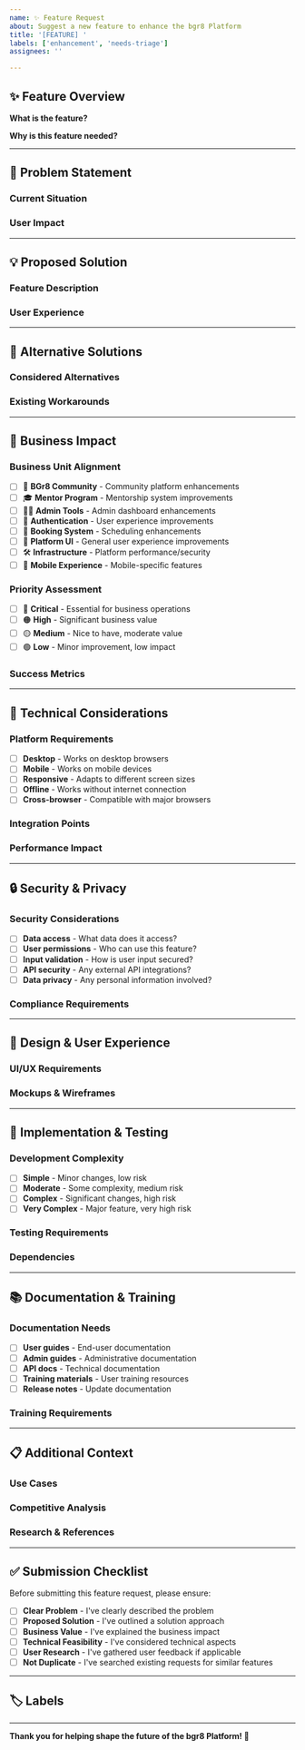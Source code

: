 ```yaml
---
name: ✨ Feature Request
about: Suggest a new feature to enhance the bgr8 Platform
title: '[FEATURE] '
labels: ['enhancement', 'needs-triage']
assignees: ''

---
```


## ✨ Feature Overview

<!-- Provide a clear, concise description of the feature you'd like to see -->

**What is the feature?**
<!-- Describe the new functionality you're requesting -->

**Why is this feature needed?**
<!-- Explain the problem it solves or the value it adds -->

---

## 🎯 Problem Statement

### Current Situation
<!-- 
Describe the current state and limitations:

- **What's missing?** - What functionality doesn't exist?
- **What's difficult?** - What's currently hard to do?
- **What's inefficient?** - What takes too long or requires too many steps?
-->

### User Impact
<!-- 
How does this affect users?

- **User frustration** - What pain points exist?
- **Time wasted** - How much time is lost?
- **Opportunity cost** - What could users be doing instead?
-->

---

## 💡 Proposed Solution

### Feature Description
<!-- 
Provide a detailed description of how the feature should work:

1. **Core functionality** - What does it do?
2. **User interaction** - How do users interact with it?
3. **Integration** - How does it fit with existing features?
4. **Workflow** - What steps does it streamline?
-->

### User Experience
<!-- 
Describe the ideal user experience:

- **Before** - Current workflow (if applicable)
- **After** - New streamlined workflow
- **Benefits** - Time saved, steps reduced, etc.
-->

---

## 🔄 Alternative Solutions

### Considered Alternatives
<!-- 
What other approaches have you considered?

- **Alternative 1** - Description and why it's not ideal
- **Alternative 2** - Description and why it's not ideal
- **Why this solution?** - Why is your proposed solution better?
-->

### Existing Workarounds
<!-- 
Are there current ways to achieve similar results?

- **Current methods** - What do users do now?
- **Limitations** - Why aren't these sufficient?
-->

---

## 🏢 Business Impact

### Business Unit Alignment
- [ ] 🌟 **BGr8 Community** - Community platform enhancements
- [ ] 🎓 **Mentor Program** - Mentorship system improvements
- [ ] 👨‍💼 **Admin Tools** - Admin dashboard enhancements
- [ ] 🔐 **Authentication** - User experience improvements
- [ ] 📅 **Booking System** - Scheduling enhancements
- [ ] 🎨 **Platform UI** - General user experience improvements
- [ ] 🛠️ **Infrastructure** - Platform performance/security
- [ ] 📱 **Mobile Experience** - Mobile-specific features

### Priority Assessment
- [ ] 🔴 **Critical** - Essential for business operations
- [ ] 🟠 **High** - Significant business value
- [ ] 🟡 **Medium** - Nice to have, moderate value
- [ ] 🟢 **Low** - Minor improvement, low impact

### Success Metrics
<!-- 
How will we measure the success of this feature?

- **User adoption** - How many users will use it?
- **Time savings** - How much time will it save?
- **User satisfaction** - How will it improve user experience?
- **Business metrics** - Any specific KPIs it will impact?
-->

---

## 📱 Technical Considerations

### Platform Requirements
- [ ] **Desktop** - Works on desktop browsers
- [ ] **Mobile** - Works on mobile devices
- [ ] **Responsive** - Adapts to different screen sizes
- [ ] **Offline** - Works without internet connection
- [ ] **Cross-browser** - Compatible with major browsers

### Integration Points
<!-- 
What existing systems/features does this integrate with?

- **Authentication** - User login/permissions
- **Database** - Data storage/retrieval
- **APIs** - External service integrations
- **UI Components** - Existing design system
- **Analytics** - Usage tracking
-->

### Performance Impact
<!-- 
What are the performance implications?

- **Load time** - Will it slow down the platform?
- **Resource usage** - CPU, memory, network impact?
- **Scalability** - How does it perform with many users?
-->

---

## 🔒 Security & Privacy

### Security Considerations
- [ ] **Data access** - What data does it access?
- [ ] **User permissions** - Who can use this feature?
- [ ] **Input validation** - How is user input secured?
- [ ] **API security** - Any external API integrations?
- [ ] **Data privacy** - Any personal information involved?

### Compliance Requirements
<!-- 
Any regulatory or compliance considerations?

- **GDPR** - Data protection requirements
- **Accessibility** - WCAG compliance needs
- **Industry standards** - Any specific regulations?
-->

---

## 🎨 Design & User Experience

### UI/UX Requirements
<!-- 
What are the design considerations?

- **Visual design** - Any specific styling requirements?
- **User flow** - How does it fit in the navigation?
- **Accessibility** - Any accessibility requirements?
- **Mobile design** - Mobile-specific design needs?
-->

### Mockups & Wireframes
<!-- 
If you have design ideas, share them here:

- **Sketches** - Hand-drawn concepts
- **Wireframes** - Basic layout ideas
- **Mockups** - Visual design concepts
- **Prototypes** - Interactive examples
-->

---

## 🧪 Implementation & Testing

### Development Complexity
- [ ] **Simple** - Minor changes, low risk
- [ ] **Moderate** - Some complexity, medium risk
- [ ] **Complex** - Significant changes, high risk
- [ ] **Very Complex** - Major feature, very high risk

### Testing Requirements
<!-- 
What testing will be needed?

- **Unit tests** - Component-level testing
- **Integration tests** - Feature integration testing
- **User acceptance** - End-user testing
- **Performance tests** - Load and stress testing
- **Security tests** - Security vulnerability testing
-->

### Dependencies
<!-- 
What does this feature depend on?

- **External services** - Third-party APIs or services
- **Internal systems** - Other platform features
- **Data sources** - Database changes or new data
- **Infrastructure** - Server or deployment changes
-->

---

## 📚 Documentation & Training

### Documentation Needs
- [ ] **User guides** - End-user documentation
- [ ] **Admin guides** - Administrative documentation
- [ ] **API docs** - Technical documentation
- [ ] **Training materials** - User training resources
- [ ] **Release notes** - Update documentation

### Training Requirements
<!-- 
What training will be needed?

- **User training** - End-user education
- **Admin training** - Administrative training
- **Support training** - Customer support training
-->

---

## 📋 Additional Context

### Use Cases
<!-- 
Provide specific examples of how this feature would be used:

**Use Case 1:**
- **User:** [Type of user]
- **Scenario:** [Specific situation]
- **Benefit:** [How it helps]

**Use Case 2:**
- [Continue with more examples...]
-->

### Competitive Analysis
<!-- 
How do competitors handle this?

- **Competitor A** - How they solve this problem
- **Competitor B** - Alternative approaches
- **Market gap** - What opportunity exists?
-->

### Research & References
<!-- 
Any research or references that support this request?

- **User feedback** - What users have said
- **Industry trends** - Market direction
- **Best practices** - Industry standards
- **Similar features** - Examples from other platforms
-->

---

## ✅ Submission Checklist

Before submitting this feature request, please ensure:

- [ ] **Clear Problem** - I've clearly described the problem
- [ ] **Proposed Solution** - I've outlined a solution approach
- [ ] **Business Value** - I've explained the business impact
- [ ] **Technical Feasibility** - I've considered technical aspects
- [ ] **User Research** - I've gathered user feedback if applicable
- [ ] **Not Duplicate** - I've searched existing requests for similar features

---

## 🏷️ Labels

<!-- 
The following labels will be automatically added:
- `enhancement` - Identifies this as a feature request
- `needs-triage` - Indicates the request needs review

Additional labels may be added by maintainers based on the content.
-->

---

**Thank you for helping shape the future of the bgr8 Platform! 🚀**

<!-- 
This feature request will help us:
- Understand user needs and pain points
- Prioritize development efforts
- Build features that provide real value
- Maintain competitive advantage
- Improve user satisfaction and retention
--> 